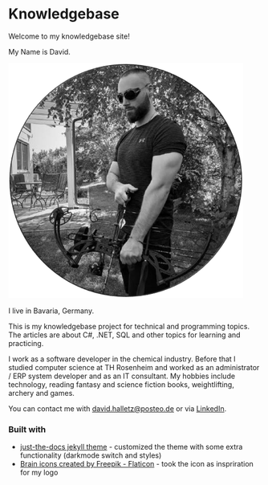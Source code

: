 # Knowledgebase

Welcome to my knowledgebase site!

My Name is David.

![David](/assets/images/David_Halletz_Bow_2.png)

I live in Bavaria, Germany.

This is my knowledgebase project for technical and programming topics. The articles are about C#, .NET, SQL and other topics for learning and practicing.

I work as a software developer in the chemical industry. Before that I studied computer science at TH Rosenheim and worked as an administrator / ERP system developer and as an IT consultant. 
My hobbies include technology, reading fantasy and science fiction books, weightlifting, archery and games.

You can contact me with [david.halletz@posteo.de](mail-to:david.halletz@posteo.de) or via [LinkedIn](https://www.linkedin.com/in/david-halletz/).

### Built with

* [just-the-docs jekyll theme](https://github.com/just-the-docs/just-the-docs) - customized the theme with some extra functionality (darkmode switch and styles)
* [Brain icons created by Freepik - Flaticon](https://www.flaticon.com/free-icons/brain) - took the icon as inspriration for my logo